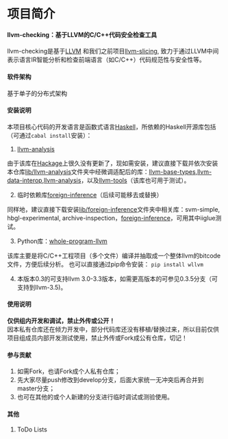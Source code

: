 # 项目简介

#### llvm-checking：基于LLVM的C/C++代码安全检查工具

llvm-checking是基于[LLVM](https://www.llvm.org/) 和我们之前项目[llvm-slicing](https://gitee.com/nuptPisa/llvm-slicing), 致力于通过LLVM中间表示语言IR智能分析和检查前端语言（如C/C++）代码规范性与安全性等。

#### 软件架构
基于单子的分布式架构


#### 安装说明
本项目核心代码的开发语言是函数式语言[Haskell](https://www.haskell.org/)，所依赖的Haskell开源库包括（可通过`cabal install`安装）：
1.  [llvm-analysis](http://hackage.haskell.org/package/llvm-analysis)

  由于该库在[Hackage](http://hackage.haskell.org/)上很久没有更新了，现如需安装，建议直接下载并依次安装本仓库[lib/llvm-analysis](./lib/llvm-analysis/)文件夹中经微调适配后的库：[llvm-base-types](./lib/llvm-analysis/llvm-base-types-0.3.zip),[llvm-data-interop](./lib/llvm-analysis/llvm-data-interop-0.3.zip),[llvm-analysis](./lib/llvm-analysis/llvm-analysis-0.3.zip)，以及[llvm-tools](./lib/llvm-analysis/llvm-tools-0.2.0.1.zip)（该库也可用于测试）。

2.  临时依赖库[foreign-inference](https://github.com/travitch/foreign-inference)（后续可能移去或替换）

   同样地，建议直接下载安装[lib/foreign-inference](.lib/foreign-inference/)文件夹中相关库：svm-simple, hbgl-experimental, archive-inspection，[foreign-inference](./lib/foreign-inference/foreign-inference-0.3.zip)，可用其中iiglue测试。

3.  Python库：[whole-program-llvm](https://github.com/travitch/whole-program-llvm)

   该库主要是将C/C++工程项目（多个文件）编译并抽取成一个整体llvm的bitcode文件，方便后续分析。
   也可以直接通过pip命令安装： `pip install wllvm`  

4.  本版本0.3的可支持llvm 3.0-3.3版本，如需更高版本的可参见0.3.5分支（可支持到llvm-3.5)。

#### 使用说明

  **仅供组内开发和调试，禁止外传或公开！**    
因本私有仓库还在倾力开发中，部分代码库还没有移植/替换过来，所以目前仅供项目组成员内部开发测试使用，禁止外传或Fork成公有仓库，切记！


#### 参与贡献

  1.  如需Fork，也请Fork成个人私有仓库；
  2.  先大家尽量push修改到develop分支，后面大家统一无冲突后再合并到master分支；
  3.  也可在其他的或个人新建的分支进行临时调试或测验使用。


#### 其他

  1.  ToDo Lists 

